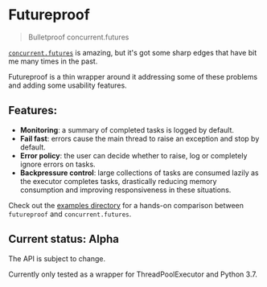 # Futureproof

> Bulletproof concurrent.futures

[`concurrent.futures`](https://docs.python.org/3/library/concurrent.futures.html) is amazing, but it's got some sharp edges that have bit me many times in the past.

Futureproof is a thin wrapper around it addressing some of these problems and adding some usability features.

## Features:

- **Monitoring**: a summary of completed tasks is logged by default.
- **Fail fast**: errors cause the main thread to raise an exception and stop by default.
- **Error policy**: the user can decide whether to raise, log or completely ignore errors on tasks.
- **Backpressure control**: large collections of tasks are consumed lazily as the executor completes tasks, drastically reducing memory consumption and improving responsiveness in these situations.

Check out the [examples directory](https://github.com/yeraydiazdiaz/futureproof/tree/master/examples/) for a hands-on comparison between `futureproof` and `concurrent.futures`.

## Current status: Alpha

The API is subject to change.

Currently only tested as a wrapper for ThreadPoolExecutor and Python 3.7.
